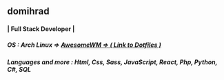 ## domihrad
#### | Full Stack Developer |

##### OS : Arch Linux => <a href="https://github.com/domihrad/dotfiles">AwesomeWM => ( Link to Dotfiles ) </a>
##### Languages and more : Html, Css, Sass, JavaScript, React, Php, Python, C#, SQL





